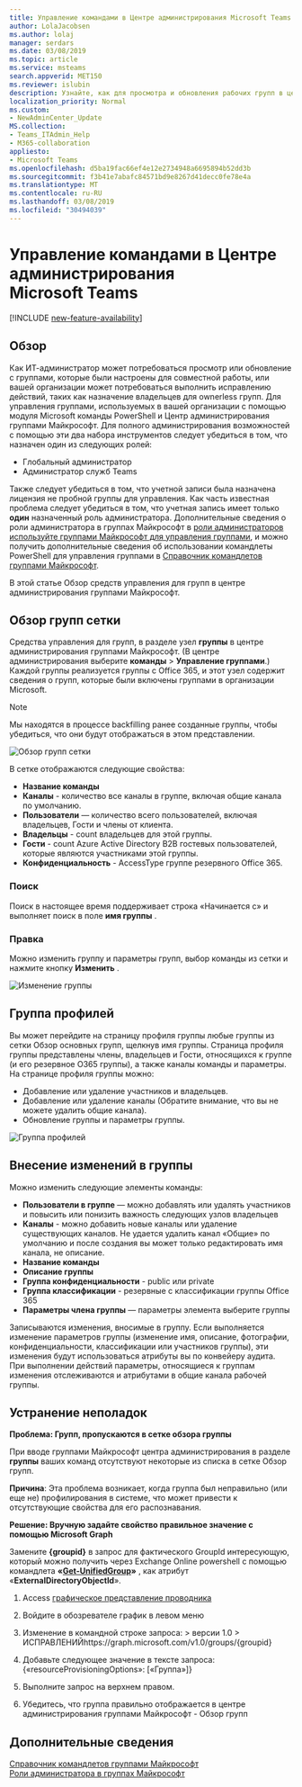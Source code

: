 ```yaml
---
title: Управление командами в Центре администрирования Microsoft Teams
author: LolaJacobsen
ms.author: lolaj
manager: serdars
ms.date: 03/08/2019
ms.topic: article
ms.service: msteams
search.appverid: MET150
ms.reviewer: islubin
description: Узнайте, как для просмотра и обновления рабочих групп в центре администрирования группами Майкрософт.
localization_priority: Normal
ms.custom:
- NewAdminCenter_Update
MS.collection:
- Teams_ITAdmin_Help
- M365-collaboration
appliesto:
- Microsoft Teams
ms.openlocfilehash: d5ba19fac66ef4e12e2734948a6695894b52dd3b
ms.sourcegitcommit: f3b41e7abafc84571bd9e8267d41decc0fe78e4a
ms.translationtype: MT
ms.contentlocale: ru-RU
ms.lasthandoff: 03/08/2019
ms.locfileid: "30494039"
---
```

<a name="manage-teams-in-the-microsoft-teams-admin-center"></a>Управление командами в Центре администрирования Microsoft Teams
==========================================

[!INCLUDE [new-feature-availability](includes/new-feature-availability.md)]

## <a name="overview"></a>Обзор

Как ИТ-администратор может потребоваться просмотр или обновление с группами, которые были настроены для совместной работы, или вашей организации может потребоваться выполнить исправлению действий, таких как назначение владельцев для ownerless групп. Для управления группами, используемых в вашей организации с помощью модуля Microsoft команды PowerShell и Центр администрирования группами Майкрософт. Для полного администрирования возможностей с помощью эти два набора инструментов следует убедиться в том, что назначен один из следующих ролей:

- Глобальный администратор
- Администратор служб Teams

Также следует убедиться в том, что учетной записи была назначена лицензия не пробной группы для управления. Как часть известная проблема следует убедиться в том, что учетная запись имеет только **один** назначенный роль администратора.  Дополнительные сведения о роли администратора в группах Майкрософт в [роли администраторов используйте группами Майкрософт для управления группами](using-admin-roles.md), и можно получить дополнительные сведения об использовании командлеты PowerShell для управления группами в [Справочник командлетов группами Майкрософт](https://docs.microsoft.com/powershell/teams/?view=teams-ps).  

В этой статье Обзор средств управления для групп в центре администрирования группами Майкрософт.

## <a name="teams-overview-grid"></a>Обзор групп сетки

Средства управления для групп, в разделе узел **группы** в центре администрирования группами Майкрософт. (В центре администрирования выберите **команды** > **Управление группами**.) Каждой группы реализуется группы с Office 365, и этот узел содержит сведения о групп, которые были включены группами в организации Microsoft.

> [!NOTE]
> Мы находятся в процессе backfilling ранее созданные группы, чтобы убедиться, что они будут отображаться в этом представлении.

![Обзор групп сетки](media/manage-teams-in-modern-portal-image1.png)  

В сетке отображаются следующие свойства:

- **Название команды**
- **Каналы** - количество все каналы в группе, включая общие канала по умолчанию.
- **Пользователи** — количество всего пользователей, включая владельцев, Гости и члены от клиента.
- **Владельцы** - count владельцев для этой группы.
- **Гости** - count Azure Active Directory B2B гостевых пользователей, которые являются участниками этой группы.
- **Конфиденциальность** - AccessType группе резервного Office 365.

### <a name="search"></a>Поиск

Поиск в настоящее время поддерживает строка «Начинается с» и выполняет поиск в поле **имя группы** .

### <a name="edit"></a>Правка

Можно изменить группу и параметры групп, выбор команды из сетки и нажмите кнопку **Изменить** .

![Изменение группы](media/manage-teams-in-modern-portal-image2.png)

## <a name="team-profile"></a>Группа профилей

Вы может перейдите на страницу профиля группы любые группы из сетки Обзор основных групп, щелкнув имя группы. Страница профиля группы представлены члены, владельцев и Гости, относящихся к группе (и его резервное O365 группы), а также каналы команды и параметры. На странице профиля группы можно:

- Добавление или удаление участников и владельцев.
- Добавление или удаление каналы (Обратите внимание, что вы не можете удалить общие канала).
- Обновление группы и параметры группы.
 
![Группа профилей](media/manage-teams-in-modern-portal-image3.png)

## <a name="making-changes-to-teams"></a>Внесение изменений в группы

Можно изменить следующие элементы команды:
- **Пользователи в группе** — можно добавлять или удалять участников и повысить или понизить важность следующих узлов владельцев
- **Каналы** - можно добавить новые каналы или удаление существующих каналов.  Не удается удалить канал «Общие» по умолчанию и после создания вы может только редактировать имя канала, не описание.
- **Название команды**
- **Описание группы**
- **Группа конфиденциальности** - public или private
- **Группа классификации** - резервные с классификации группы Office 365
- **Параметры члена группы** — параметры элемента выберите группы


Записываются изменения, вносимые в группу. Если выполняется изменение параметров группы (изменение имя, описание, фотографии, конфиденциальности, классификации или участников группы), эти изменения будут использоваться атрибуты вы по конвейеру аудита. При выполнении действий параметры, относящиеся к группам изменения отслеживаются и атрибутами в общие канала рабочей группы.

## <a name="troubleshooting"></a>Устранение неполадок

**Проблема: Групп, пропускаются в сетке обзора группы**

При вводе группами Майкрософт центра администрирования в разделе **группы** ваших команд отсутствуют некоторые из списка в сетке Обзор групп.

**Причина**: Эта проблема возникает, когда группа был неправильно (или еще не) профилирования в системе, что может привести к отсутствующие свойства для его распознавания.

**Решение: Вручную задайте свойство правильное значение с помощью Microsoft Graph**

Замените **{groupid}** в запрос для фактического GroupId интересующую, который можно получить через Exchange Online powershell с помощью командлета **«[Get-UnifiedGroup](https://docs.microsoft.com/en-us/powershell/module/exchange/users-and-groups/get-unifiedgroup?view=exchange-ps)»** , как атрибут «**ExternalDirectoryObjectId**».

1. Access [графическое представление проводника](https://developer.microsoft.com/en-us/graph/graph-explorer)

2. Войдите в обозревателе график в левом меню

3. Изменение в командной строке запроса: > версии 1.0 > ИСПРАВЛЕНИЙhttps://graph.microsoft.com/v1.0/groups/{groupid}

4. Добавьте следующее значение в тексте запроса: {«resourceProvisioningOptions»: [«Группа»]}

5. Выполните запрос на верхнем правом.

6. Убедитесь, что группа правильно отображается в центре администрирования группами Майкрософт - Обзор групп


## <a name="learn-more"></a>Дополнительные сведения

[Справочник командлетов группами Майкрософт](https://docs.microsoft.com/powershell/teams/?view=teams-ps)  
[Роли администратора в группах Майкрософт](using-admin-roles.md)
<!--
[Plan for Teams Lifecycle Management](plan-for-teams-lifecycle-management.md)
-->

